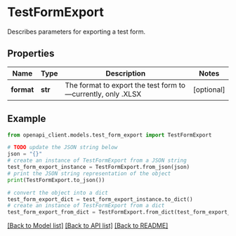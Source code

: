 # TestFormExport

Describes parameters for exporting a test form.

## Properties

Name | Type | Description | Notes
------------ | ------------- | ------------- | -------------
**format** | **str** | The format to export the test form to—currently, only .XLSX | [optional] 

## Example

```python
from openapi_client.models.test_form_export import TestFormExport

# TODO update the JSON string below
json = "{}"
# create an instance of TestFormExport from a JSON string
test_form_export_instance = TestFormExport.from_json(json)
# print the JSON string representation of the object
print(TestFormExport.to_json())

# convert the object into a dict
test_form_export_dict = test_form_export_instance.to_dict()
# create an instance of TestFormExport from a dict
test_form_export_from_dict = TestFormExport.from_dict(test_form_export_dict)
```
[[Back to Model list]](../README.md#documentation-for-models) [[Back to API list]](../README.md#documentation-for-api-endpoints) [[Back to README]](../README.md)


